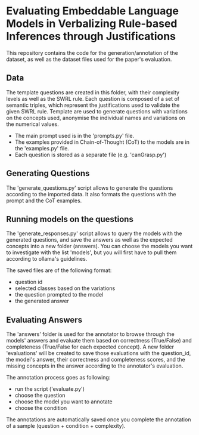 # Evaluating Embeddable Language Models in Verbalizing Rule-based Inferences through Justifications
This repository contains the code for the generation/annotation of the dataset, as well as the dataset files used for the paper's evaluation.

## Data 
The template questions are created in this folder, with their complexity levels as well as the SWRL rule.
Each question is composed of a set of semantic triples, which represent the justifications used to validate the given SWRL rule.
Template are used to generate questions with variations on the concepts used, anonymise the individual names and variations on the numerical values.

- The main prompt used is in the 'prompts.py' file.
- The examples provided in Chain-of-Thought (CoT) to the models are in the 'examples.py' file.
- Each question is stored as a separate file (e.g. 'canGrasp.py')

## Generating Questions

The 'generate_questions.py' script allows to generate the questions according to the imported data. It also formats the questions with the prompt and the CoT examples.

## Running models on the questions

The 'generate_responses.py' script allows to query the models with the generated questions, and save the answers as well as the expected concepts into a new folder (answers).
You can choose the models you want to investigate with the list 'models', but you will first have to pull them according to ollama's guidelines.

The saved files are of the following format:
- question id
- selected classes based on the variations
- the question prompted to the model
- the generated answer

## Evaluating Answers

The 'answers' folder is used for the annotator to browse through the models' answers and evaluate them based on correctness (True/False) and completeness (True/False for each expected concept). A new folder 'evaluations' will be created to save those evaluations with the question_id, the model's answer, their correctness and completeness scores, and the missing concepts in the answer according to the annotator's evaluation.

The annotation process goes as following:
- run the script ('evaluate.py')
- choose the question
- choose the model you want to annotate
- choose the condition

The annotations are automatically saved once you complete the annotation of a sample (question + condition + complexity).
